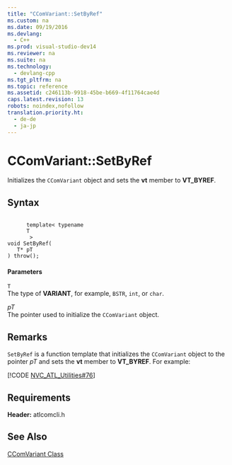 ```yaml
---
title: "CComVariant::SetByRef"
ms.custom: na
ms.date: 09/19/2016
ms.devlang: 
  - C++
ms.prod: visual-studio-dev14
ms.reviewer: na
ms.suite: na
ms.technology: 
  - devlang-cpp
ms.tgt_pltfrm: na
ms.topic: reference
ms.assetid: c246113b-9918-45be-b669-4f11764cae4d
caps.latest.revision: 13
robots: noindex,nofollow
translation.priority.ht: 
  - de-de
  - ja-jp
---
```

# CComVariant::SetByRef
Initializes the `CComVariant` object and sets the **vt** member to **VT_BYREF**.  
  
## Syntax  
  
```  
  
      template< typename   
      T  
       >  
void SetByRef(  
   T* pT   
) throw();  
```  
  
#### Parameters  
 `T`  
 The type of **VARIANT**, for example, `BSTR`, `int`, or `char`.  
  
 *pT*  
 The pointer used to initialize the `CComVariant` object.  
  
## Remarks  
 `SetByRef` is a function template that initializes the `CComVariant` object to the pointer *pT* and sets the **vt** member to **VT_BYREF**. For example:  
  
 [!CODE [NVC_ATL_Utilities#76](../CodeSnippet/VS_Snippets_Cpp/NVC_ATL_Utilities#76)]  
  
## Requirements  
 **Header:** atlcomcli.h  
  
## See Also  
 [CComVariant Class](../vs140/CComVariant-Class.md)